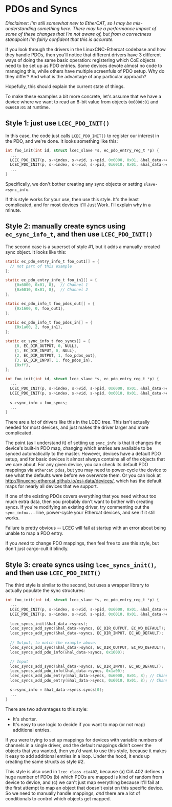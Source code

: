 # PDOs and Syncs

*Disclaimer: I'm still somewhat new to EtherCAT, so I may be
mis-understanding something here.  There may be a performance impact
of some of these changes that I'm not aware of, but from a correctness
standpoint I'm fairly confident that this is accurate.*

If you look through the drivers in the LinuxCNC-Ethercat codebase and
how they handle PDOs, then you'll notice that different drivers have 3
different ways of doing the same basic operation: registering which
CoE objects need to be set up as PDO entries.  Some devices devote
almost no code to managing this, while others have multiple screenfuls
of PDO setup.  Why do they differ?  And what is the advantage of any
particular approach?

Hopefully, this should explain the current state of things.

To make these examples a bit more concrete, let's assume that we have
a device where we want to read an 8-bit value from objects `0x6000:01`
and `0x6010:01` at runtime.

## Style 1: just use `LCEC_PDO_INIT()`

In this case, the code just calls `LCEC_PDO_INIT()` to register our
interest in the PDO, and we're done.  It looks something like this:

```c
int foo_init(int id, struct lcec_slave *s, ec_pdo_entry_reg_t *p) {
  ...
  LCEC_PDO_INIT(p, s->index, s->vid, s->pid, 0x6000, 0x01, &hal_data->channel1_os, NULL);
  LCEC_PDO_INIT(p, s->index, s->vid, s->pid, 0x6010, 0x01, &hal_data->channel2_os, NULL);
  ...
}
```

Specifically, we don't bother creating any sync objects or setting `slave->sync_info`.

If this style works for your use, then use this style.  It's the least
complicated, and for most devices it'll Just Work.  I'll explain why
in a minute.

## Style 2: manually create syncs using `ec_sync_info_t`, and then use `LCEC_PDO_INIT()`

The second case is a superset of style #1, but it adds a
manually-created sync object.  It looks like this:

```c
static ec_pdo_entry_info_t foo_out1[] = {
  // not part of this example
};

static ec_pdo_entry_info_t foo_in1[] = {
    {0x6000, 0x01, 8},  // Channel 1
    {0x6010, 0x01, 8},  // Channel 2
};

static ec_pdo_info_t foo_pdos_out[] = {
    {0x1600, 0, foo_out1},
};

static ec_pdo_info_t foo_pdos_in[] = {
    {0x1a00, 2, foo_in1},
};

static ec_sync_info_t foo_syncs[] = {
    {0, EC_DIR_OUTPUT, 0, NULL},
    {1, EC_DIR_INPUT, 0, NULL},
    {2, EC_DIR_OUTPUT, 1, foo_pdos_out},
    {3, EC_DIR_INPUT, 1, foo_pdos_in},
    {0xff},
};

int foo_init(int id, struct lcec_slave *s, ec_pdo_entry_reg_t *p) {
  ...
  LCEC_PDO_INIT(p, s->index, s->vid, s->pid, 0x6000, 0x01, &hal_data->channel1_os, NULL);
  LCEC_PDO_INIT(p, s->index, s->vid, s->pid, 0x6010, 0x01, &hal_data->channel2_os, NULL);
  
  s->sync_info = foo_syncs;
  ...
}
```

There are a *lot* of drivers like this in the LCEC tree.  This isn't
actually needed for most devices, and just makes the driver larger and
more complicated.

The point (as I understand it) of setting up `sync_info` is that it
changes the device's built-in PDO map, changing which entries are
available to be synced automatically to the master.  However, devices
have a default PDO setup, and for basic devices it almost always
contains all of the objects that we care about.  For any given device,
you can check its default PDO mappings via `ethercat pdos`, but you
may need to power-cycle the device to see what the defaults were
before we overwrote them.  Or you can look at
http://linuxcnc-ethercat.github.io/esi-data/devices/, which has the
default maps for nearly all devices that we support.

If one of the existing PDOs covers everything that you need without
too much extra data, then you probably don't want to bother with
creating syncs.  If you're modifying an existing driver, try
commenting out the `sync_info=...` line, power-cycle your Ethercat
devices, and see if it still works.

Failure is pretty obvious -- LCEC will fail at startup with an error
about being unable to map a PDO entry.

If you *need* to change PDO mappings, then feel free to use this
style, but don't just cargo-cult it blindly.

## Style 3: create syncs using `lcec_syncs_init()`, and then use `LCEC_PDO_INIT()`

The third style is similar to the second, but uses a wrapper library to actually populate the sync structures:

```c
int foo_init(int id, struct lcec_slave *s, ec_pdo_entry_reg_t *p) {
  ...
  LCEC_PDO_INIT(p, s->index, s->vid, s->pid, 0x6000, 0x01, &hal_data->channel1_os, NULL);
  LCEC_PDO_INIT(p, s->index, s->vid, s->pid, 0x6010, 0x01, &hal_data->channel2_os, NULL);
  
  lcec_syncs_init(&hal_data->syncs);
  lcec_syncs_add_sync(&hal_data->syncs, EC_DIR_OUTPUT, EC_WD_DEFAULT);
  lcec_syncs_add_sync(&hal_data->syncs, EC_DIR_INPUT, EC_WD_DEFAULT);
  
  // Output, to match the example above.
  lcec_syncs_add_sync(&hal_data->syncs, EC_DIR_OUTPUT, EC_WD_DEFAULT);
  lcec_syncs_add_pdo_info(&hal_data->syncs, 0x1600);

  // Input
  lcec_syncs_add_sync(&hal_data->syncs, EC_DIR_INPUT, EC_WD_DEFAULT);
  lcec_syncs_add_pdo_info(&hal_data->syncs, 0x1a00);
  lcec_syncs_add_pdo_entry(&hal_data->syncs, 0x6000, 0x01, 8); // Channel 1
  lcec_syncs_add_pdo_entry(&hal_data->syncs, 0x6010, 0x01, 8); // Channel 2

  s->sync_info = &hal_data->syncs.syncs[0];
  ...
}
```

There are two advantages to this style:

- It's shorter.
- It's easy to use logic to decide if you want to map (or not map)
  additional entries.

If you were trying to set up mappings for devices with variable
numbers of channels in a single driver, *and* the default mappings
didn't cover the objects that you wanted, then you'd want to use this
style, because it makes it easy to add additional entries in a loop.
Under the hood, it ends up creating the same structs as style #2.

This style is also used in `lcec_class_cia402`, because (a) CiA 402
defines a huge number of PDOs (b) which PDOs are mapped is kind of
random from device to device, and (c) we can't just map everything
because it'll fail at the first attempt to map an object that doesn't
exist on this specific device.  So we need to manually handle
mappings, *and* there are a lot of conditionals to control which
objects get mapped.
